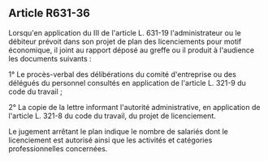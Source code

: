 Article R631-36
----
Lorsqu'en application du III de l'article L. 631-19 l'administrateur ou le
débiteur prévoit dans son projet de plan des licenciements pour motif
économique, il joint au rapport déposé au greffe ou il produit à l'audience les
documents suivants :

1° Le procès-verbal des délibérations du comité d'entreprise ou des délégués du
personnel consultés en application de l'article L. 321-9 du code du travail ;

2° La copie de la lettre informant l'autorité administrative, en application de
l'article L. 321-8 du code du travail, du projet de licenciement.

Le jugement arrêtant le plan indique le nombre de salariés dont le licenciement
est autorisé ainsi que les activités et catégories professionnelles concernées.
